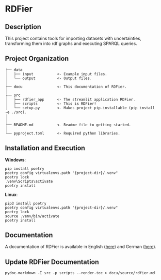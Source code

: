 RDFier
======

Description
-----------
This project contains tools for importing datasets with uncertainties, transforming them into rdf graphs and executing SPARQL queries.

Project Organization
--------------------

    ├── data
    │   ├── input           <- Example input files.
    │   └── output          <- Output files.
    │
    ├── docu                <- This documentation of RDFier.
    │  
    ├── src
    │   ├── rdfier_app      <- The streamlit application RDFier.
    │   ├── scripts         <- This is RDFier!
    │   └── setup.py        <- Makes project pip-installable (pip install -e ./src).
    │
    │
    ├── README.md           <- Readme file to getting started.
    │
    └── pyproject.toml      <- Required python libraries.

Installation and Execution
--------------------------

**Windows**:
```shell
pip install poetry
poetry config virtualenvs.path "{project-dir}/.venv"
poetry lock
.venv\Scripts\activate
poetry install
```

**Linux**:
```shell
pip3 install poetry
poetry config virtualenvs.path "{project-dir}/.venv"
poetry lock
source .venv/bin/activate
poetry install
```

Documentation
-------------
A documentation of RDFier is available in English ([here](docu/0_en_documentation.md)) and German ([here](docu/0_de_dokumentation.md)).

Update RDFier Documentation
---------------------------
```shell
pydoc-markdown -I src -p scripts --render-toc > docu/source/rdfier.md
```
